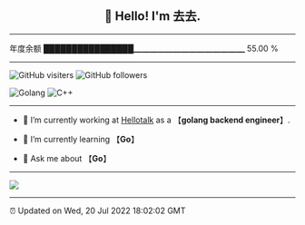 
<h2 align="center">👋 Hello! I'm 去去.</h2>

---

年度余额    ████████████████▁▁▁▁▁▁▁▁▁▁▁▁▁▁   55.00 %

---

![GitHub visiters](https://visitor-badge.glitch.me/badge?page_id=zhulingbiezhi.zhulingbiezhi)
![GitHub followers](https://img.shields.io/github/followers/zhulingbiezhi?label=Follow&style=social)

![Golang](https://img.shields.io/badge/-Golang-8fcfd1?style=plastic&logo=Golang)
![C++](https://img.shields.io/badge/-C++-8fcfd1?style=plastic&logo=C++)

---

- 🔭 I’m currently working at [Hellotalk](https://www.hellotalk.com) as a 【**golang backend engineer**】.

- 🌱 I’m currently learning 【**Go**】

- 💬 Ask me about 【**Go**】

---

![](https://github-readme-stats.vercel.app/api?username=zhulingbiezhi&theme=dark)

---

⏰ Updated on Wed, 20 Jul 2022 18:02:02 GMT

